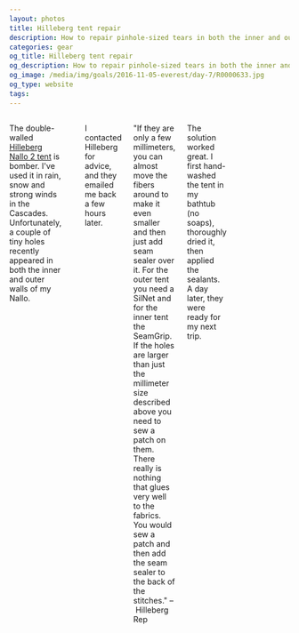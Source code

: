 ```yaml
---
layout: photos
title: Hilleberg tent repair
description: How to repair pinhole-sized tears in both the inner and outer walls
categories: gear
og_title: Hilleberg tent repair
og_description: How to repair pinhole-sized tears in both the inner and outer walls
og_image: /media/img/goals/2016-11-05-everest/day-7/R0000633.jpg
og_type: website
tags:
---
```


<div class="row">
	<div class="medium-10 medium-centered columns">
		<p>The double-walled <a href="https://amzn.to/2M7Fv0M">Hilleberg Nallo 2 tent</a> is bomber. I've used it in rain, snow and strong winds in the Cascades. Unfortunately, a couple of tiny holes recently appeared in both the inner and outer walls of my Nallo.<p>
		<p>I contacted Hilleberg for advice, and they emailed me back a few hours later.</p>
		<p>"If they are only a few millimeters, you can almost move the fibers around to make it even smaller and then just add seam sealer over it. For the outer tent you need a SilNet and for the inner tent the SeamGrip. If the holes are larger than just the millimeter size described above you need to sew a patch on them. There really is nothing that glues very well to the fabrics. You would sew a patch and then add the seam sealer to the back of the stitches." – Hilleberg Rep</p>
		<p>The solution worked great. I first hand-washed the tent in my bathtub (no soaps), thoroughly dried it, then applied the sealants. A day later, they were ready for my next trip.</p>
		<figure>
			<img src="/media/img/goals/2018-07-07-tent-repair/R0060008-edited.jpg">
		</figure>
		<figure>
			<img src="/media/img/goals/2018-07-07-tent-repair/R0060009-edited.jpg">
		</figure>
		<figure>
			<img src="/media/img/goals/2018-07-07-tent-repair/R0060010-edited.jpg">
		</figure>
	</div>
</div>